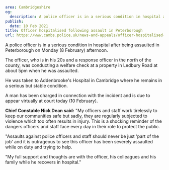 ```yaml
area: Cambridgeshire
og:
  description: A police officer is in a serious condition in hospital after being assaulted in Peterborough on Monday (8 February) afternoon.
publish:
  date: 10 Feb 2021
title: Officer hospitalised following assault in Peterborough
url: https://www.cambs.police.uk/news-and-appeals/officer-hospitalised-following-assault-in-peterborough
```

A police officer is in a serious condition in hospital after being assaulted in Peterborough on Monday (8 February) afternoon.

The officer, who is in his 20s and a response officer in the north of the county, was conducting a welfare check at a property in Ledbury Road at about 5pm when he was assaulted.

He was taken to Addenbrooke's Hospital in Cambridge where he remains in a serious but stable condition.

A man has been charged in connection with the incident and is due to appear virtually at court today (10 February).

**Chief Constable Nick Dean said:** "My officers and staff work tirelessly to keep our communities safe but sadly, they are regularly subjected to violence which too often results in injury. This is a shocking reminder of the dangers officers and staff face every day in their role to protect the public.

"Assaults against police officers and staff should never be just 'part of the job' and it is outrageous to see this officer has been severely assaulted while on duty and trying to help.

"My full support and thoughts are with the officer, his colleagues and his family while he recovers in hospital."
